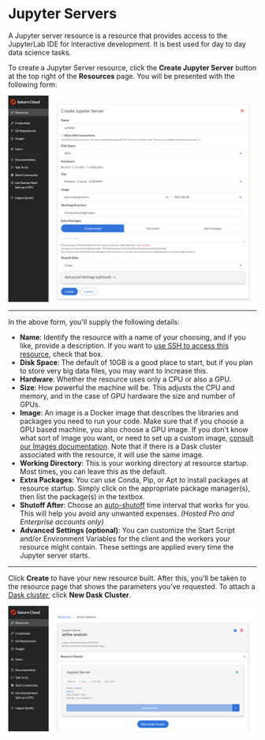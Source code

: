# Jupyter Servers

A Jupyter server resource is a resource that provides access to the JupyterLab IDE for interactive development. It is best used for day to day data science tasks.

To create a Jupyter Server resource, click the **Create Jupyter Server** button at the top right of the **Resources** page. You will be presented with the following form:

<img src="/images/docs/create-resource.png" alt="Create resource page" class="doc-image">

<hr>

In the above form, you'll supply the following details:

* **Name**: Identify the resource with a name of your choosing, and if you like, provide a description. If you  want to [use SSH to access this resource](<docs/Using Saturn Cloud/ide_ssh.md>), check that box. 
* **Disk Space**: The default of 10GB is a good place to start, but if you plan to store very big data files, you may want to increase this.
* **Hardware**: Whether the resource uses only a CPU or also a GPU.
* **Size**: How powerful the machine will be. This adjusts the CPU and memory, and in the case of GPU hardware the size and number of GPUs.
* **Image**: An image is a Docker image that describes the libraries and packages you need to run your code.  Make sure that if you choose a GPU based machine, you also choose a GPU image. If you don't know what sort of image you want, or need to set up a custom image, [consult our Images documentation](/docs). Note that if there is a Dask cluster associated with the resource, it will use the same image.
* **Working Directory**: This is your working directory at resource startup. Most times, you can leave this as the default.
* **Extra Packages**: You can use Conda, Pip, or Apt to install packages at resource startup. Simply click on the appropriate package manager(s), then list the package(s) in the textbox.
* **Shutoff After**: Choose an [auto-shutoff](<docs/Using Saturn Cloud/autoshutoff.md>) time interval that works for you. This will help you avoid any unwanted expenses. *(Hosted Pro and Enterprise accounts only)*
* **Advanced Settings (optional)**: You can customize the Start Script and/or Environment Variables for the client and the workers your resource might contain. These settings are applied every time the Jupyter server starts.

<hr>

Click **Create** to have your new resource built. After this, you'll be taken to the resource page that shows the parameters you've requested. To attach a [Dask cluster](<docs/Using Saturn Cloud/create_dask_cluster.md>), click **New Dask Cluster**.

<img src="/images/docs/quickstart3b.png" alt="Screenshot of a resource page after creation, called 'pytorch'" class="doc-image">
